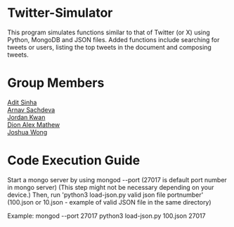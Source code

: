 # Twitter-Simulator
This program simulates functions similar to that of Twitter (or X) using Python, MongoDB and JSON files. Added functions include searching for tweets or users, listing the top tweets in the document and composing tweets.

# Group Members
[Adit Sinha](https://github.com/adit-sinha)<br>
[Arnav Sachdeva](https://github.com/arnavsachdeva594)<br>
[Jordan Kwan](https://github.com/friedchickenblob)<br>
[Dion Alex Mathew](https://github.com/Deeyon)<br>
[Joshua Wong](https://github.com/GDimples)<br>

# Code Execution Guide
Start a mongo server by using mongod --port (27017 is default port number in mongo server) (This step might not be necessary depending on your device.)
Then, run 'python3 load-json.py valid json file portnumber' (100.json or 10.json - example of valid JSON file in the same directory)

Example:
mongod --port 27017
python3 load-json.py 100.json 27017
